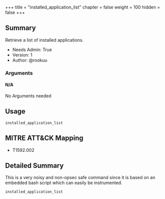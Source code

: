 +++
title = "installed_application_list"
chapter = false
weight = 100
hidden = false
+++

## Summary

Retrieve a list of installed applications.
- Needs Admin: True  
- Version: 1  
- Author: @rookuu


### Arguments

#### N/A

No Arguments needed

## Usage

``` 
installed_application_list
```

## MITRE ATT&CK Mapping

- T1592.002


## Detailed Summary

This is a very noisy and non-opsec safe command since it is based on an embedded bash script which can easily be instrumented.
```
installed_application_list
```